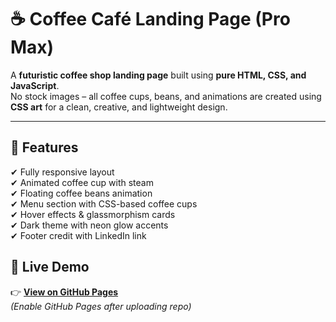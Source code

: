 # ☕ Coffee Café Landing Page (Pro Max)

A **futuristic coffee shop landing page** built using **pure HTML, CSS, and JavaScript**.  
No stock images – all coffee cups, beans, and animations are created using **CSS art** for a clean, creative, and lightweight design.

---

## 🚀 Features
✔ Fully responsive layout  
✔ Animated coffee cup with steam  
✔ Floating coffee beans animation  
✔ Menu section with CSS-based coffee cups  
✔ Hover effects & glassmorphism cards  
✔ Dark theme with neon glow accents  
✔ Footer credit with LinkedIn link  

## 🎥 Live Demo
👉 [**View on GitHub Pages**](https://your-username.github.io/coffee-cafe-landing-page/)  
*(Enable GitHub Pages after uploading repo)*  


